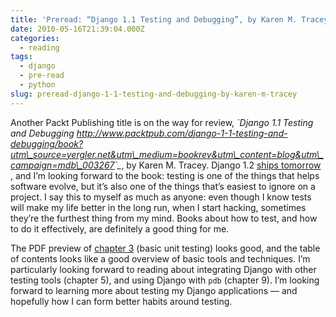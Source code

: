 ```yaml
---
title: 'Preread: “Django 1.1 Testing and Debugging”, by Karen M. Tracey'
date: 2010-05-16T21:39:04.000Z
categories:
  - reading
tags:
  - django
  - pre-read
  - python
slug: preread-django-1-1-testing-and-debugging-by-karen-m-tracey
---
```

Another Packt Publishing title is on the way for review, _\`Django 1.1 Testing and Debugging <http://www.packtpub.com/django-1-1-testing-and-debugging/book?utm\_source=yergler.net&utm\_medium=bookrev&utm\_content=blog&utm\_campaign=mdb\_003267>\`\__, by Karen M. Tracey. Django 1.2 [ships tomorrow][1] , and I’m looking forward to the book: testing is one of the things that helps software evolve, but it’s also one of the things that’s easiest to ignore on a project. I say this to myself as much as anyone: even though I know tests will make my life better in the long run, when I start hacking, sometimes they’re the furthest thing from my mind. Books about how to test, and how to do it effectively, are definitely a good thing for me.

The PDF preview of [chapter 3][2]  (basic unit testing) looks good, and the table of contents looks like a good overview of basic tools and techniques. I’m particularly looking forward to reading about integrating Django with other testing tools (chapter 5), and using Django with `pdb` (chapter 9). I’m looking forward to learning more about testing my Django applications — and hopefully how I can form better habits around testing.



 [1]: http://www.djangoproject.com/weblog/2010/may/15/release-schedule/
 [2]: https://www.packtpub.com/sites/default/files/7566_Django%201.1%20Testing%20and%20Debugging_SampleChapter_1.pdf
